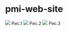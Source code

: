# pmi-web-site

<img src="https://sun9-23.userapi.com/c858332/v858332016/3e982/aBmxAcLXEzI.jpg">
Рис.1
<img src="https://sun9-25.userapi.com/c858332/v858332016/3e995/m1iAHsFq1-w.jpg">
Рис.2
<img src="https://sun9-46.userapi.com/c858332/v858332016/3e99f/QP-jNN6iUg4.jpg">
Рис.3
